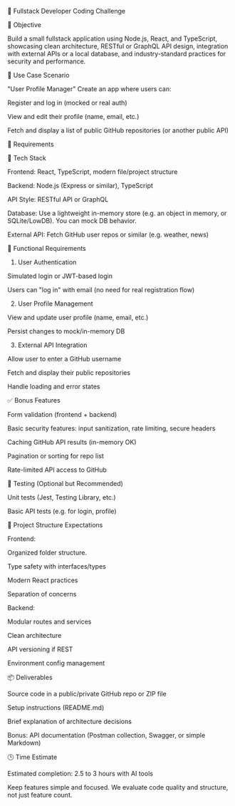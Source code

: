 🧪 Fullstack Developer Coding Challenge

📌 Objective

Build a small fullstack application using Node.js, React, and TypeScript, showcasing clean architecture, RESTful or GraphQL API design, integration with external APIs or a local database, and industry-standard practices for security and performance.

🚀 Use Case Scenario

"User Profile Manager"
Create an app where users can:

Register and log in (mocked or real auth)

View and edit their profile (name, email, etc.)

Fetch and display a list of public GitHub repositories (or another public API)

📐 Requirements

🧱 Tech Stack

Frontend: React, TypeScript, modern file/project structure

Backend: Node.js (Express or similar), TypeScript

API Style: RESTful API or GraphQL

Database: Use a lightweight in-memory store (e.g. an object in memory, or SQLite/LowDB). You can mock DB behavior.

External API: Fetch GitHub user repos or similar (e.g. weather, news)

🔧 Functional Requirements

1. User Authentication

Simulated login or JWT-based login

Users can "log in" with email (no need for real registration flow)

2. User Profile Management

View and update user profile (name, email, etc.)

Persist changes to mock/in-memory DB

3. External API Integration

Allow user to enter a GitHub username

Fetch and display their public repositories

Handle loading and error states

✅ Bonus Features

Form validation (frontend + backend)

Basic security features: input sanitization, rate limiting, secure headers

Caching GitHub API results (in-memory OK)

Pagination or sorting for repo list

Rate-limited API access to GitHub

🧪 Testing (Optional but Recommended)

Unit tests (Jest, Testing Library, etc.)

Basic API tests (e.g. for login, profile)

📁 Project Structure Expectations

Frontend:

Organized folder structure.

Type safety with interfaces/types

Modern React practices

Separation of concerns

Backend:

Modular routes and services

Clean architecture

API versioning if REST

Environment config management

📦 Deliverables

Source code in a public/private GitHub repo or ZIP file

Setup instructions (README.md)

Brief explanation of architecture decisions

Bonus: API documentation (Postman collection, Swagger, or simple Markdown)

🕒 Time Estimate

Estimated completion: 2.5 to 3 hours with AI tools

Keep features simple and focused. We evaluate code quality and structure, not just feature count.
